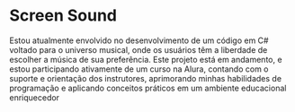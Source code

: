 # Screen Sound

Estou atualmente envolvido no desenvolvimento de um código em C# voltado para o universo musical, onde os usuários têm a liberdade de escolher a música de sua preferência. Este projeto está em andamento, e estou participando ativamente de um curso na Alura, contando com o suporte e orientação dos instrutores, aprimorando minhas habilidades de programação e aplicando conceitos práticos em um ambiente educacional enriquecedor
